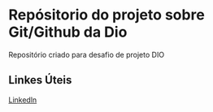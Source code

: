 # Repósitorio do projeto sobre Git/Github da Dio
Repositório criado para desafio de projeto DIO

## Linkes Úteis
[Linkedln](https://www.linkedin.com/in/aldevan7/)

